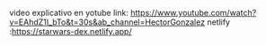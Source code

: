 video explicativo en yotube
link: https://www.youtube.com/watch?v=EAhdZ1I_bTo&t=30s&ab_channel=HectorGonzalez
netlify :https://starwars-dex.netlify.app/